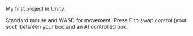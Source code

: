 My first project in Unity.

Standard mouse and WASD for movement. Press E to swap control (your soul) between your box and an AI controlled box.
